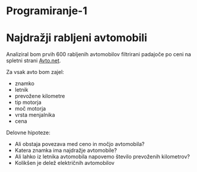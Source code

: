 # Programiranje-1
Najdražji rabljeni avtomobili
=======================

Analiziral bom prvih 600 rabljenih avtomobilov filtrirani padajoče po ceni na spletni strani
[Avto.net](https://www.avto.net/Ads/results.asp?znamka=&model=&modelID=&tip=&znamka2=&model2=&tip2=&znamka3=&model3=&tip3=&cenaMin=100&cenaMax=999999&letnikMin=0&letnikMax=2090&bencin=0&starost2=999&oblika=0&ccmMin=0&ccmMax=99999&mocMin=&mocMax=&kmMin=0&kmMax=9999999&kwMin=0&kwMax=999&motortakt=0&motorvalji=0&lokacija=0&sirina=0&dolzina=&dolzinaMIN=0&dolzinaMAX=100&nosilnostMIN=0&nosilnostMAX=999999&lezisc=&presek=0&premer=0&col=0&vijakov=0&vozilo=&airbag=&barva=&barvaint=&EQ1=1000000000&EQ2=1000000000&EQ3=1000000000&EQ4=100000000&EQ5=1000000000&EQ6=1000000000&EQ7=1000100020&EQ8=1010000001&EQ9=1000000000&KAT=1010000000&PIA=&PIAzero=&PSLO=&akcija=0&paketgarancije=&broker=0&prikazkategorije=0&kategorija=0&zaloga=10&arhiv=0&presort=3&tipsort=DESC&stran=1&subSORT=2&subTIPSORT=DESC).

Za vsak avto bom zajel:
* znamko
* letnik
* prevožene kilometre
* tip motorja
* moč motorja
* vrsta menjalnika 
* cena

Delovne hipoteze:
* Ali obstaja povezava med ceno in močjo avtomobila?
* Katera znamka ima najdražje avtomobile?
* Ali lahko iz letnika avtomobila napovemo število prevoženih kilometrov?
* Kolikšen je delež električnih avtomobilov 
